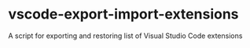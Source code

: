 # vscode-export-import-extensions
A script for exporting and restoring list of Visual Studio Code extensions
